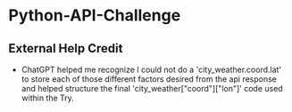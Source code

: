 # Python-API-Challenge

## External Help Credit
- ChatGPT helped me recognize I could not do a 'city_weather.coord.lat' to store each of those different factors desired from the api response and helped structure the final 'city_weather["coord"]["lon"]' code used within the Try.
